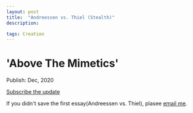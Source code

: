 ```yaml
---
layout: post
title:  "Andreessen vs. Thiel (Stealth)"
description: 

tags: Creation
---
```


# 'Above The Mimetics'

Publish: Dec, 2020

[Subscribe the update](https://ab0ve.substack.com/subscribe?utm_source=menu&simple=true&next=https%3A%2F%2Fab0ve.substack.com%2F)


If you didn't save the first essay(Andreessen vs. Thiel), plasee [email me](mailto:allenleein@gmail.com).